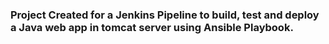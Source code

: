 ### Project Created for a Jenkins Pipeline to build, test and deploy a Java web app in tomcat server using Ansible Playbook.

